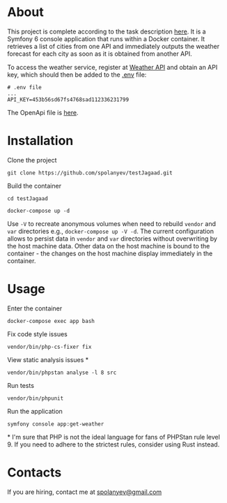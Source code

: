 # About

This project is complete according to the task description [here](TEST_TASK_DESCRIPTION.pdf). It is a Symfony 6 console
application that runs within a Docker container. It retrieves a list of cities from one API and immediately outputs the
weather forecast for each city as soon as it is obtained from another API.

To access the weather service, register at [Weather API](https://www.weatherapi.com/) and obtain an API key, which
should then be added to the [.env](.env) file:

```dotenv
# .env file
...
API_KEY=453b56sd67fs4768sad112336231799
```

The OpenApi file is [here](openapi/openapi.yaml).

# Installation

Clone the project

`git clone https://github.com/spolanyev/testJagaad.git`

Build the container

`cd testJagaad`

`docker-compose up -d`

Use `-V` to recreate anonymous volumes when need to rebuild `vendor` and `var` directories
e.g., `docker-compose up -V -d`. The current configuration allows to persist data in `vendor` and `var` directories
without overwriting by the host machine data. Other data on the host machine is bound to the container - the changes on
the host machine display immediately in the container.

# Usage

Enter the container

`docker-compose exec app bash`

Fix code style issues

`vendor/bin/php-cs-fixer fix`

View static analysis issues *

`vendor/bin/phpstan analyse -l 8 src`

Run tests

`vendor/bin/phpunit`

Run the application

`symfony console app:get-weather`

\* I'm sure that PHP is not the ideal language for fans of PHPStan rule level 9. If you need to adhere to the strictest
rules, consider using Rust instead.

# Contacts

If you are hiring, contact me at [spolanyev@gmail.com](mailto:spolanyev@gmail.com?subject=PHP%3A%20vacancy)

